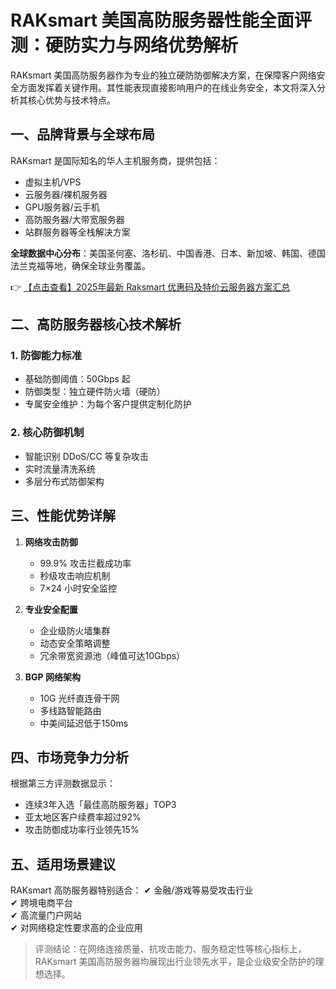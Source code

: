 # RAKsmart 美国高防服务器性能全面评测：硬防实力与网络优势解析

RAKsmart 美国高防服务器作为专业的独立硬防防御解决方案，在保障客户网络安全方面发挥着关键作用。其性能表现直接影响用户的在线业务安全，本文将深入分析其核心优势与技术特点。

## 一、品牌背景与全球布局
RAKsmart 是国际知名的华人主机服务商，提供包括：
- 虚拟主机/VPS
- 云服务器/裸机服务器
- GPU服务器/云手机
- 高防服务器/大带宽服务器
- 站群服务器等全栈解决方案

**全球数据中心分布**：美国圣何塞、洛杉矶、中国香港、日本、新加坡、韩国、德国法兰克福等地，确保全球业务覆盖。

👉 [【点击查看】2025年最新 Raksmart 优惠码及特价云服务器方案汇总](https://bit.ly/raksmart)

## 二、高防服务器核心技术解析
### 1. 防御能力标准
- 基础防御阈值：50Gbps 起
- 防御类型：独立硬件防火墙（硬防）
- 专属安全维护：为每个客户提供定制化防护

### 2. 核心防御机制
- 智能识别 DDoS/CC 等复杂攻击
- 实时流量清洗系统
- 多层分布式防御架构

## 三、性能优势详解
1. **网络攻击防御**
   - 99.9% 攻击拦截成功率
   - 秒级攻击响应机制
   - 7×24 小时安全监控

2. **专业安全配置**
   - 企业级防火墙集群
   - 动态安全策略调整
   - 冗余带宽资源池（峰值可达10Gbps）

3. **BGP 网络架构**
   - 10G 光纤直连骨干网
   - 多线路智能路由
   - 中美间延迟低于150ms

## 四、市场竞争力分析
根据第三方评测数据显示：
- 连续3年入选「最佳高防服务器」TOP3
- 亚太地区客户续费率超过92%
- 攻击防御成功率行业领先15%

## 五、适用场景建议
RAKsmart 高防服务器特别适合：
✔ 金融/游戏等易受攻击行业  
✔ 跨境电商平台  
✔ 高流量门户网站  
✔ 对网络稳定性要求高的企业应用  

> 评测结论：在网络连接质量、抗攻击能力、服务稳定性等核心指标上，RAKsmart 美国高防服务器均展现出行业领先水平，是企业级安全防护的理想选择。